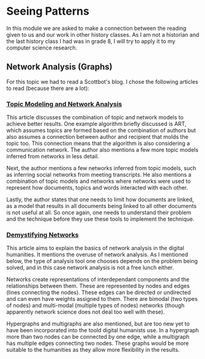 # Seeing Patterns

In this module we are asked to make a connection between the reading given to us and our work in other history classes. As I am not a historian and the last history class I had was in grade 8, I will try to apply it to my computer science research.

## Network Analysis (Graphs)
For this topic we had to read a Scottbot's blog. I chose the following articles to read (because there are a lot):

### [Topic Modeling and Network Analysis](http://www.scottbot.net/HIAL/index.html@p=221.html)
This article discusses the combination of topic and network models to achieve better results. One example algorithm briefly discussed is ART, which assumes topics are formed based on the combination of authors but also assumes a connection between author and recipient that molds the topic too. This connection means that the algorithm is also considering a communication network. The author also mentions a few more topic models  inferred from networks in less detail.

Next, the author mentions a few networks inferred from topic models, such as inferring social networks from meeting transcripts. He also mentions a combination of topic models and networks where networks were used to represent how documents, topics and words interacted with each other.

Lastly, the author states that one needs to limit how documents are linked, as a model that results in all documents being linked to all other documents is not useful at all. So once again, one needs to understand their problem and the technique before they use these tools to implement the technique.

### [Demystifying Networks](http://www.scottbot.net/HIAL/index.html@p=6279.html)
 This article aims to explain the basics of network analysis in the digital humanities. It mentions the overuse of network analysis. As I mentioned below, the type of analysis tool one chooses depends on the problem being solved, and in this case network analysis is not a free lunch either.

Networks create representations of interdependant components and the relationships between them. These are represented by nodes and edges (lines connecting the nodes). These edges can be directed or undirected and can even have weights assigned to them. There are bimodal (two types of nodes) and multi-modal (multiple types of nodes) networks (though apparently network science does not deal too well with these).

Hypergraphs and multigraphs are also mentioned, but are too new yet to have been incorporated into the toold digital humanists use. In a hypergraph more than two nodes can be connected by one edge, while a multigraph has multiple edges connecting two nodes. These graphs would be more suitable to the humanities as they allow more flexibility in the results.
